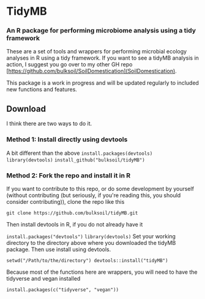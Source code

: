 # TidyMB
### An R package for performing microbiome analysis using a tidy framework

These are a set of tools and wrappers for performing microbial ecology analyses in R using a tidy framework. If you want to see a tidyMB analysis in action, I suggest you go over to my other GH repo [https://github.com/bulksoil/SoilDomestication](SoilDomestication).

This package is a work in progress and will be updated regularly to included new functions and features.

## Download
I think there are two ways to do it.

### Method 1: Install directly using devtools
A bit different than the above
`install.packages(devtools)`
`library(devtools)`
`install_github("bulksoil/tidyMB")`

### Method 2: Fork the repo and install it in R
If you want to contribute to this repo, or do some development by yourself (without contributing (but seriously, if you're reading this, you should consider contributing)), clone the repo like this

`git clone https://github.com/bulksoil/tidyMB.git`

Then install devtools in R, if you do not already have it

`install.packages("devtools")`
`library(devtools)`
Set your working directory to the directory above where you downloaded the tidyMB package. Then use install using devtools.

`setwd("/Path/to/the/directory")
devtools::install("tidyMB")`

Because most of the functions here are wrappers, you will need to have the tidyverse and vegan installed

`install.packages(c("tidyverse", "vegan"))`

